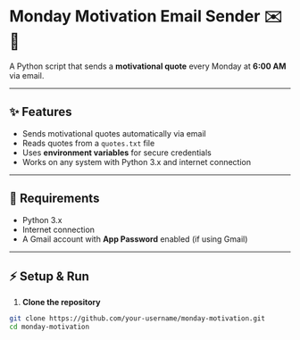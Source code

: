 # Monday Motivation Email Sender ✉️💪

A Python script that sends a **motivational quote** every Monday at **6:00 AM** via email.

---

## ✨ Features
- Sends motivational quotes automatically via email
- Reads quotes from a `quotes.txt` file
- Uses **environment variables** for secure credentials
- Works on any system with Python 3.x and internet connection

---

## 📂 Requirements
- Python 3.x
- Internet connection
- A Gmail account with **App Password** enabled (if using Gmail)

---

## ⚡ Setup & Run

1. **Clone the repository**
```bash
git clone https://github.com/your-username/monday-motivation.git
cd monday-motivation

